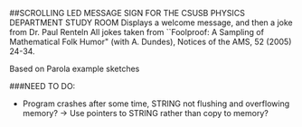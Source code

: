 ##SCROLLING LED MESSAGE SIGN FOR THE CSUSB PHYSICS DEPARTMENT STUDY ROOM
 Displays a welcome message, and then a joke from Dr. Paul Renteln
 All jokes taken from ``Foolproof: A Sampling of Mathematical Folk Humor" (with A. Dundes), Notices of the AMS, 52 (2005) 24-34.

Based on Parola example sketches

###NEED TO DO:
- Program crashes after some time, STRING not flushing and overflowing memory?
-> Use pointers to STRING rather than copy to memory?
